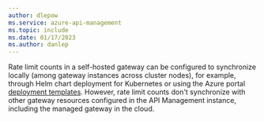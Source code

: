 ```yaml
---
author: dlepow
ms.service: azure-api-management
ms.topic: include
ms.date: 01/17/2023
ms.author: danlep
---
```

Rate limit counts in a self-hosted gateway can be configured to synchronize locally (among gateway instances across cluster nodes), for example, through Helm chart deployment for Kubernetes or using the Azure portal [deployment templates](../articles/api-management/how-to-deploy-self-hosted-gateway-kubernetes.md). However, rate limit counts don't synchronize with other gateway resources configured in the API Management instance, including the managed gateway in the cloud. 